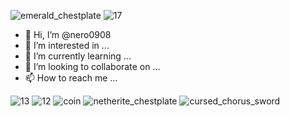 ![emerald_chestplate](https://user-images.githubusercontent.com/82492204/128586078-d459deb8-3d9d-4db7-baf6-0f6105efb19c.png)
![17](https://user-images.githubusercontent.com/82492204/127756909-7b0987ea-3a30-441f-a7f0-f3aa0cc3d790.png)
- 👋 Hi, I’m @nero0908
- 👀 I’m interested in ...
- 🌱 I’m currently learning ...
- 💞️ I’m looking to collaborate on ...
- 📫 How to reach me ...

<!---
nero0908/nero0908 is a ✨ special ✨ repository because its `README.md` (this file) appears on your GitHub profile.
You can click the Preview link to take a look at your changes.
--->
![13](https://user-images.githubusercontent.com/82492204/127258509-77b6a754-04bf-45b5-8b31-bf2fb4f8de2a.png)
![12](https://user-images.githubusercontent.com/82492204/127258866-23da7a90-699e-4099-8555-fd146c52f54a.png)
![coin](https://user-images.githubusercontent.com/82492204/127258867-3fc46717-4660-40d4-9aba-4b459a892a1d.png)
![netherite_chestplate](https://user-images.githubusercontent.com/82492204/127258868-f512b00b-26e9-4fc2-9da9-270278622726.png)
![cursed_chorus_sword](https://user-images.githubusercontent.com/82492204/127259424-dd2ab860-e19a-4d07-b157-b8d802d2dbd0.png)
